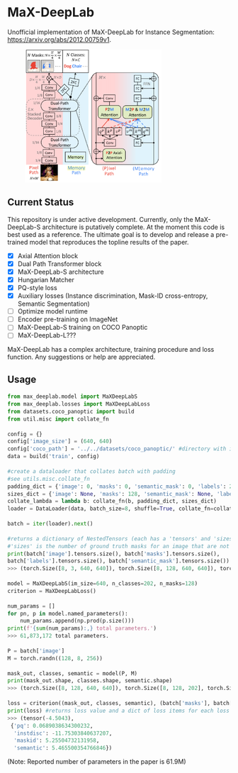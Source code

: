 # MaX-DeepLab

Unofficial implementation of MaX-DeepLab for Instance Segmentation: https://arxiv.org/abs/2012.00759v1.

<figure>
  <img height=300 src="./architecture.png"></img>
</figure>

## Current Status

This repository is under active development. Currently, only the MaX-DeepLab-S architecture is putatively complete. At the moment this code is best used as a reference. The ultimate goal is to develop and release a pre-trained model that reproduces the topline results of the paper.

- [x] Axial Attention block
- [x] Dual Path Transformer block
- [x] MaX-DeepLab-S architecture
- [x] Hungarian Matcher
- [x] PQ-style loss
- [x] Auxiliary losses (Instance discrimination, Mask-ID cross-entropy, Semantic Segmentation)
- [ ] Optimize model runtime
- [ ] Encoder pre-training on ImageNet
- [ ] MaX-DeepLab-S training on COCO Panoptic
- [ ] MaX-DeepLab-L???

MaX-DeepLab has a complex architecture, training procedure and loss function. Any suggestions or help are appreciated.

## Usage

```python
from max_deeplab.model import MaXDeepLabS
from max_deeplab.losses import MaXDeepLabLoss
from datasets.coco_panoptic import build
from util.misc import collate_fn

config = {}
config['image_size'] = (640, 640)
config['coco_path'] = '../../datasets/coco_panoptic/' #directory with image and annotation data
data = build('train', config)

#create a dataloader that collates batch with padding
#see utils.misc.collate_fn
padding_dict = {'image': 0, 'masks': 0, 'semantic_mask': 0, 'labels': 201, 'image_id': 0} #201 is 'no_class' class
sizes_dict = {'image': None, 'masks': 128, 'semantic_mask': None, 'labels': 128, 'image_id': None}
collate_lambda = lambda b: collate_fn(b, padding_dict, sizes_dict)
loader = DataLoader(data, batch_size=8, shuffle=True, collate_fn=collate_lambda)

batch = iter(loader).next()

#returns a dictionary of NestedTensors (each has a 'tensors' and 'sizes' attribute)
#'sizes' is the number of ground truth masks for an image that are not from padding
print(batch['image'].tensors.size(), batch['masks'].tensors.size(),
batch['labels'].tensors.size(), batch['semantic_mask'].tensors.size())
>>> (torch.Size([8, 3, 640, 640]), torch.Size([8, 128, 640, 640]), torch.Size([8, 128]), torch.Size([8, 640, 640]))

model = MaXDeepLabS(im_size=640, n_classes=202, n_masks=128)
criterion = MaXDeepLabLoss()

num_params = []
for pn, p in model.named_parameters():
    num_params.append(np.prod(p.size()))
print(f'{sum(num_params):,} total parameters.')
>>> 61,873,172 total parameters.

P = batch['image']
M = torch.randn((128, 8, 256))

mask_out, classes, semantic = model(P, M)
print(mask_out.shape, classes.shape, semantic.shape)
>>> (torch.Size([8, 128, 640, 640]), torch.Size([8, 128, 202], torch.Size([8, 202, 640, 640])))

loss = criterion((mask_out, classes, semantic), (batch['masks'], batch['labels'], batch['semantic_mask']))
print(loss) #returns loss value and a dict of loss items for each loss
>>> (tensor(-4.5043),
 {'pq': 0.0689038634300232,
  'instdisc': -11.75303840637207,
  'maskid': 5.25504732131958,
  'semantic': 5.465500354766846})
```

(Note: Reported number of parameters in the paper is 61.9M)
